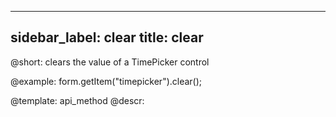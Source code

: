 
---
sidebar_label: clear
title: clear
---          

@short: clears the value of a TimePicker control





@example:
form.getItem("timepicker").clear();


@template: api_method
@descr:


